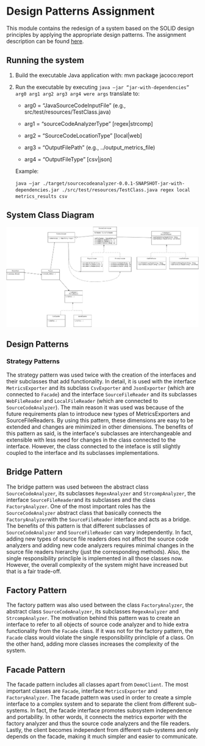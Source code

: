 # Design Patterns Assignment

This module contains the redesign of a system based on the SOLID design principles by applying the appropriate design patterns. The assignment description can be found [here](https://edu.dmst.aueb.gr/pluginfile.php/19938/mod_resource/content/1/Lab-Assignment-4.pdf).

## Running the system

1. Build the executable Java application with: 
	mvn package jacoco:report

2. Run the executable by executing
	`java –jar “jar-with-dependencies” arg0 arg1 arg2 arg3 arg4 were args` translate to:
	
	* arg0 = “JavaSourceCodeInputFile” (e.g., src/test/resources/TestClass.java)
	
	* arg1 = “sourceCodeAnalyzerType” [regex|strcomp]
	
	* arg2 = “SourceCodeLocationType” [local|web]
	
	* arg3 = “OutputFilePath” (e.g., ../output_metrics_file)
	
	* arg4 = “OutputFileType” [csv|json]
	
	Example:

	`java –jar ./target/sourcecodeanalyzer-0.0.1-SNAPSHOT-jar-with-dependencies.jar ./src/test/resources/TestClass.java regex local metrics_results csv`
	
## System Class Diagram

<img src="media/UMLDiagram.png" width="1200"/>

## Design Patterns

### Strategy Patterns

The strategy pattern was used twice with the creation of the interfaces and their subclasses that add functionality. In detail, it is used with the interface `MetricsExporter` and its subclass `CsvExporter` and `JsonExporter` (which are connected to `Facade`) and the interface `SourceFileReader` and its subclasses `WebFileReader` and `LocalFileReader` (which are connected to `SourceCodeAnalyzer`). The main reason it was used was because of  the future requirements plan to introduce new types of MetricsExporters and SourceFileReaders. By using this pattern, these dimensions are easy to be extended and changes are minimized in other dimensions. The benefits of this pattern as said, is the interface's subclasses are interchangeable and extensible with less need for changes in the class connected to the interface. However, the class connected to the inteface is still slightly coupled to the interface and its subclasses implementations.

## Bridge Pattern

The bridge pattern was used between the abstract class `SourceCodeAnalyzer`, its subclasses `RegexAnalyzer` and `StrcompAnalyzer`, the interface `SourceFileReader`and its subclasses and the class `FactoryAnalyzer`. One of the most important roles has the `SourceCodeAnalyzer` abstract class that basically connects the `FactoryAnalyzer`with the `SourceFileReader` interface and acts as a bridge. The benefits of this pattern is that different subclasses of `SourceCodeAnalyzer` and `SourceFileReader` can vary independently. In fact, adding new types of source file readers does not affect the source code analyzers and adding new code analyzers requires minimal changes in the
source file readers hierarchy (just the corresponding methods). Also, the single responsibility princliple is implemented in all those classes now. However, the overall complexity of the system might have increased but that is a fair trade-off.

## Factory Pattern 

The factory pattern was also used between the class `FactoryAnalyzer`, the abstract class `SourceCodeAnalyzer`, its subclasses `RegexAnalyzer` and `StrcompAnalyzer`. The motivation behind this pattern was to create an interface to refer to all objects of source code analyzer and to hide extra functionality from the `Facade` class. If it was not for the factory pattern, the `Facade` class would violate the single responsibility princliple of a class. On the other hand, adding more classes increases the complexity of the system.

## Facade Pattern

The facade pattern includes all classes apart from `DemoClient`. The most important classes are `Facade`, interface `MetricsExporter` and `FactoryAnalyzer`. The facade pattern was used in order to create a simple interface to a complex system and to separate the client from different sub-systems. In fact, the facade interface  promotes subsystem
independence and portability. In other words, it connects the metrics exporter with the factory analyzer and thus the source code analyzers and the file readers. Lastly, the client becomes independent from different sub-systems and only depends on the facade, making it much simpler and easier to communicate.

